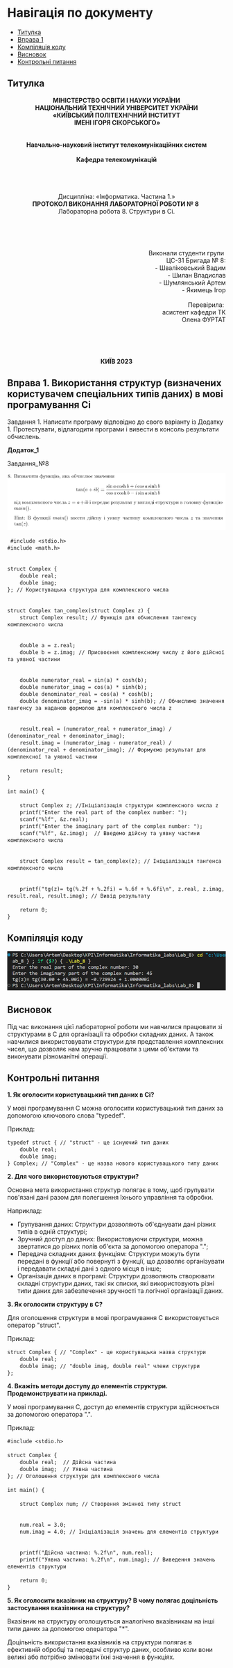 # Навігація по документу
- [Титулка](#титулка)
- [Вправа 1](#вправа-1-використання-структур-визначених-користувачем-спецiальних-типiв-даних-в-мовi-програмування-сi)
- [Компіляція коду](#компіляція-коду)
- [Висновок](#висновок)
- [Контрольнi питання](#контрольнi-питання)

## Титулка
<p align="center"><strong>МІНІСТЕРСТВО ОСВІТИ І НАУКИ УКРАЇНИ
<br>НАЦІОНАЛЬНИЙ ТЕХНІЧНИЙ УНІВЕРСИТЕТ УКРАЇНИ
<br>«КИЇВСЬКИЙ ПОЛІТЕХНІЧНИЙ ІНСТИТУТ
<br> ІМЕНІ ІГОРЯ СІКОРСЬКОГО»
<br><br><br>Навчально-науковий інститут телекомунікаційних систем
<br><br>Кафедра телекомунікацій</strong>
<br><br><br><br><br>Дисципліна: «Інформатика. Частина 1.»
<br><strong>ПРОТОКОЛ ВИКОНАННЯ ЛАБОРАТОРНОЇ РОБОТИ № 8</strong> 
<br>Лабораторна робота 8. Структури в Сi.</p align="center">
<br><br><br><p align="right">Виконали студенти групи 
<br>ЦС-31 Бригада № 8:
<br>- Шваліковський Вадим
<br>- Шилан Владислав
<br>- Шумлянський Артем
<br>- Якимець Ігор
<br><br>Перевірила: 
<br>асистент кафедри ТК 
<br>Олена ФУРТАТ</p>
<br><br><br><p align="center"><strong>КИЇВ 2023</strong></p align="center">

## Вправа 1. Використання структур (визначених користувачем спецiальних типiв даних) в мовi програмування Сi
Завдання 1. Написати програму вiдповiдно до свого варiанту iз Додатку 1. Протестувати, вiдлагодити програми i вивести в консоль результати обчислень.

**Додаток_1**

Завдання_№8

![Завдання_8](https://github.com/207art207/Informatika_Lab8/blob/main/Additional_1_task_8.png?raw=true)
```
 #include <stdio.h>
#include <math.h>


struct Complex {
    double real;
    double imag;
}; // Користувацька структура для комплексного числа


struct Complex tan_complex(struct Complex z) {
    struct Complex result; // Функція для обчислення тангенсу комплексного числа

    
    double a = z.real;
    double b = z.imag; // Присвоєння комплексному числу z його дійсної та уявної частини

    
    double numerator_real = sin(a) * cosh(b);
    double numerator_imag = cos(a) * sinh(b);
    double denominator_real = cos(a) * cosh(b);
    double denominator_imag = -sin(a) * sinh(b); // Обчислимо значення тангенсу за наданою формолою для комплексного числа z

    
    result.real = (numerator_real + numerator_imag) / (denominator_real + denominator_imag);
    result.imag = (numerator_imag - numerator_real) / (denominator_real + denominator_imag); // Формуємо результат для комплексної та уявної частини

    return result;
}

int main() {
    
    struct Complex z; //Ініціалізація структури комплексного числа z
    printf("Enter the real part of the complex number: ");
    scanf("%lf", &z.real);
    printf("Enter the imaginary part of the complex number: ");
    scanf("%lf", &z.imag);  // Введемо дійсну та уявну частини комплексного числа

    
    struct Complex result = tan_complex(z); // Ініціалізація тангенса комплексного числа

    
    printf("tg(z)= tg(%.2f + %.2fi) = %.6f + %.6fi\n", z.real, z.imag, result.real, result.imag); // Вивід результату

    return 0;
}

```
## Компіляція коду
![Компіляція коду](https://github.com/207art207/Informatika_Lab8/blob/main/Compilation_of_code.png?raw=true)
## Висновок
Під час виконання цієї лабораторної роботи ми навчилися працювати зі структурами в C для організації та обробки складних даних. А також навчилися використовувати структури для представлення комплексних чисел, що дозволяє нам зручно працювати з цими об'єктами та виконувати різноманітні операції.
## Контрольнi питання
**1. Як оголосити користувацький тип даних в Сi?**

У мові програмування C можна оголосити користувацький тип даних за допомогою ключового слова "typedef".

Приклад:
```
typedef struct { // "struct" - це існуючий тип даних
    double real;
    double imag;
} Complex; // "Complex" - це назва нового користувацького типу даних

```
**2. Для чого використовуються структури?**

Основна мета використання структур полягає в тому, щоб групувати пов'язані дані разом для полегшення їхнього управління та обробки.

Наприклад:
- Групування даних: Структури дозволяють об'єднувати дані різних типів в одній структурі;
- Зручний доступ до даних: Використовуючи структури, можна звертатися до різних полів об'єкта за допомогою оператора ".";
- Передача складних даних функціям: Структури можуть бути передані в функції або повернуті з функції, що дозволяє організувати і передавати складні дані з одного місця в інше;
- Організація даних в програмі: Структури дозволяють створювати складні структури даних, такі як списки, які використовують різні типи даних для забезпечення зручності та логічної організації даних.

**3. Як оголосити структуру в С?**

Для оголошення структури в мові програмування C використовується оператор "struct".

Приклад:
```
struct Complex { // "Complex" - це користувацька назва структури
    double real; 
    double imag; // "double imag, double real" члени структури
};
```

**4. Вкажiть методи доступу до елементiв структури. Продемонструвати на прикладi.**

У мові програмування C, доступ до елементів структури здійснюється за допомогою оператора ".".

Приклад:
```
#include <stdio.h>

struct Complex {
    double real;  // Дійсна частина
    double imag;  // Уявна частина
}; // Оголошення структури для комплексного числа

int main() {
    
    struct Complex num; // Створення змінної типу struct 

    
    num.real = 3.0; 
    num.imag = 4.0; // Ініціалізація значень для елементів структури

    
    printf("Дійсна частина: %.2f\n", num.real);
    printf("Уявна частина: %.2f\n", num.imag); // Виведення значень елементів структури

    return 0;
}

```
**5. Як оголосити вказiвник на структуру? В чому полягає доцiльнiсть застосування вказiвника
на структуру?**

Вказівник на структуру оголошується аналогічно вказівникам на інші типи даних за допомогою оператора "*". 

Доцільність використання вказівників на структури полягає в ефективній обробці та передачі структур даних, особливо коли вони великі або потрібно змінювати їхні значення в функціях.
